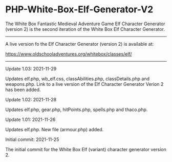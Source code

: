 # PHP-White-Box-Elf-Generator-V2
The White Box Fantastic Medieval Adventure Game Elf Character Generator (version 2) is the second iteration of the White Box Elf Character Generator.

-----------------

A live version fo the Elf Character Generator (version 2) is available at:

https://www.oldschooladventures.org/whitebox/classes/elf/


_____________________



Update 1.03: 2021-11-29

Updates elf.php, wb_elf.css, classAbilities.php, classDetails.php and weapons.php.  Link to a live version of the Elf Character Generator Verion 2 has been added.



Update 1.02: 2021-11-28

Updates elf.php, gear.php, hitPoints.php, spells.php and thaco.php.


Update 1.01: 2021-11-26

Updates elf.php.  New file (armour.php) added. 



Initial commit: 2021-11-25

The initial commit for the White Box Elf (variant) character generator version 2.
